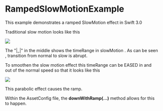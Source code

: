 # RampedSlowMotionExample


This example demonstrates a ramped SlowMotion effect in Swift 3.0 

Traditional slow motion looks like this 


<img src = "https://i.stack.imgur.com/WAiJW.png"  >  

The "|_|" in the middle shows the timeRange in slowMotion . As can be seen , transition from normal to slow is abrupt.

To smoothen the slow motion effect this timeRange can be EASED in and out of the normal speed so that it looks like this 

<img src = "https://i.stack.imgur.com/TqRm4.png"  >

This parabolic effect causes the ramp. 

Within the AssetConfig file, the <b>downWithRamp(...)</b> method allows for this to happen.


